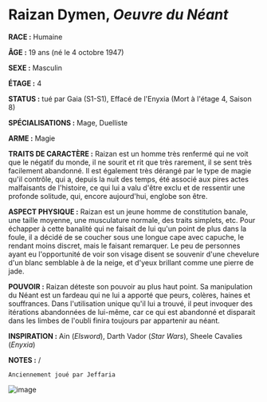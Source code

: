 # Raizan Dymen, *Oeuvre du Néant*

**RACE :** Humaine

**ÂGE :** 19 ans (né le 4 octobre 1947)

**SEXE :** Masculin

**ÉTAGE :** 4

**STATUS :** tué par Gaia (S1-S1), Effacé de l'Enyxia (Mort à l'étage 4, Saison 8)

**SPÉCIALISATIONS :** Mage, Duelliste

**ARME :** Magie

**TRAITS DE CARACTÈRE :** Raizan est un homme très renfermé qui ne voit que le négatif du monde, il ne sourit et rit que très rarement, il se sent très facilement abandonné. Il est également très dérangé par le type de magie qu'il contrôle, qui a, depuis la nuit des temps, été associé aux pires actes malfaisants de l'histoire, ce qui lui a valu d'être exclu et de ressentir une profonde solitude, qui, encore aujourd'hui, englobe son être.

**ASPECT PHYSIQUE :** Raizan est un jeune homme de constitution banale, une taille moyenne, une musculature normale, des traits simplets, etc. Pour échapper à cette banalité qui ne faisait de lui qu'un point de plus dans la foule, il a décidé de se coucher sous une longue cape avec capuche, le rendant moins discret, mais le faisant remarquer. Le peu de personnes ayant eu l'opportunité de voir son visage disent se souvenir d'une chevelure d'un blanc semblable à de la neige, et d'yeux brillant comme une pierre de jade.

**POUVOIR :** Raizan déteste son pouvoir au plus haut point. Sa manipulation du Néant est un fardeau qui ne lui a apporté que peurs, colères, haines et souffrances. Dans l'utilisation unique qu'il lui a trouvé, il peut invoquer des itérations abandonnées de lui-même, car ce qui est abandonné et disparait dans les limbes de l'oubli finira toujours par appartenir au néant.

**INSPIRATION :** Ain (*Elsword*), Darth Vador (*Star Wars*), Sheele Cavalies (*Enyxia*)

**NOTES :** /

`Anciennement joué par Jeffaria`

![image](https://share.alkanife.fr/enyxia_characters/full/raizan.png)
